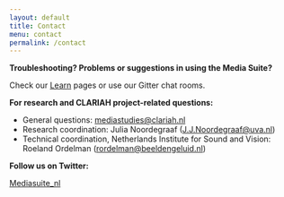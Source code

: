 ```yaml
---
layout: default
title: Contact
menu: contact
permalink: /contact
---
```


**Troubleshooting? Problems or suggestions in using the Media Suite?**

Check our [Learn](/mediasuite-website/documentation) pages or use our Gitter chat rooms.

**For research and CLARIAH project-related questions:**

- General questions: [mediastudies@clariah.nl](mailto:mediastudies@clariah.nl)
- Research coordination: Julia Noordegraaf ([J.J.Noordegraaf@uva.nl](mailto:J.J.Noordegraaf@uva.nl))
- Technical coordination, Netherlands Institute for Sound and Vision: Roeland Ordelman ([rordelman@beeldengeluid.nl](mailto:rordelman@beeldengeluid.nl))

**Follow us on Twitter:**

[Mediasuite_nl](https://twitter.com/mediasuite_nl)